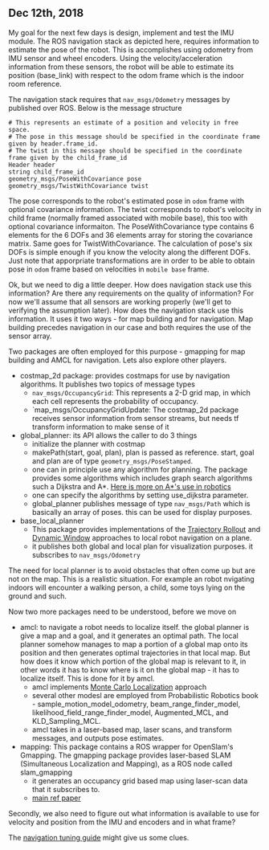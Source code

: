 
## Dec 12th, 2018
My goal for the next few days is design, implement and test the IMU module. The ROS navigation stack as depicted here, requires information to estimate the pose of the robot. This is accomplishes using odometry from IMU sensor and wheel encoders. Using the velocity/acceleration information from these sensors, the robot will be able to estimate its position (base_link) with respect to the odom frame which is the indoor room reference. 

The navigation stack requires that `nav_msgs/Odometry` messages by published over ROS. Below is the message structure
```
# This represents an estimate of a position and velocity in free space.  
# The pose in this message should be specified in the coordinate frame given by header.frame_id.
# The twist in this message should be specified in the coordinate frame given by the child_frame_id
Header header
string child_frame_id
geometry_msgs/PoseWithCovariance pose
geometry_msgs/TwistWithCovariance twist
```
The pose corresponds to the robot's estimated pose in `odom` frame with optional covariance information. The twist corresponds to robot's velocity in child frame (normally framed associated with mobile base), this too with optional covariance informaiton. 
The PoseWithCovariance type contains 6 elements for the 6 DOFs and 36 elements array for storing the covariance matrix. Same goes for TwistWithCovariance.  The calculation of pose's six DOFs is simple enough if you know the velocity along the different DOFs. Just note that apporpriate transformations are in order to be able to obtain pose in `odom` frame based on velocities in `mobile base` frame. 


Ok, but we need to dig a little deeper. How does navigation stack use this information? Are there any requirements on the quality of information? 
For now we'll assume that all sensors are working properly (we'll get to verifying the assumption later). How does the navigation stack use this information. It uses it two ways - for map building and for navigation. Map building precedes navigation in our case and both requires the use of the sensor array. 

Two packages are often employed for this purpose - gmapping for map building and AMCL for navigation. 
Lets also explore other players. 
- costmap_2d package: provides costmaps for use by navigation algorithms. It publishes two topics of message types 
  - `nav_msgs/OccupancyGrid`: This represents a 2-D grid map, in which each cell represents the probability of occupancy. 
  - `map_msgs/OccupancyGridUpdate: 
The costmap_2d package receives sensor information from sensor streams, but needs tf transform information to make sense of it 
- global_planner: its API allows the caller to do 3 things
  - initialize the planner with costmap
  - makePath(start, goal, plan), plan is passed as reference. start, goal and plan are of type `geometry_msgs/PoseStamped`. 
  - one can in principle use any algorithm for planning. The package provides some algorithms which includes graph search algorithms such a Dijkstra and A*. [Here is more on A*'s use in robotics](https://www.coursera.org/lecture/robotics-motion-planning/1-4-a-algorithm-Vv9fL)
  - one can specify the algorithms by setting use_dijkstra parameter. 
  - global_planner publishes message of type `nav_msgs/Path` which is basically an array of poses. this can be used for display purposes. 
- base_local_planner
  - This package provides implementations of the [Trajectory Rollout](https://pdfs.semanticscholar.org/dabd/bb636f02d3cff3d546bd1bdae96a058ba4bc.pdf?_ga=2.75374935.412017123.1520536154-80785446.1520536154) and [Dynamic Window](https://www.ri.cmu.edu/pub_files/pub1/fox_dieter_1997_1/fox_dieter_1997_1.pdf) approaches to local robot navigation on a plane. 
  - it publishes both global and local plan for visualization purposes. it subscribes to `nav_msgs/Odometry`
  

The need for local planner is to avoid obstacles that often come up but are not on the map. This is a realistic situation. For example an robot nvigating indoors will encounter a walking person, a child, some toys lying on the ground and such. 
  
Now two more packages need to be understood, before we move on
- amcl: to navigate a robot needs to localize itself. the global planner is give a map and a goal, and it generates an optimal path. The local planner somehow manages to map a portion of a global map onto its position and then generates optimal trajectories in that local map. But how does it know which portion of the global map is relevant to it, in other words it has to know where is it on the global map - it has to localize itself. This is done for it by amcl. 
  - amcl implements [Monte Carlo Localization](http://robots.stanford.edu/papers/fox.aaai99.pdf) approach
  - several other modesl are employed from Probabilistic Robotics book - sample_motion_model_odometry, beam_range_finder_model, likelihood_field_range_finder_model, Augmented_MCL, and KLD_Sampling_MCL.
  - amcl takes in a laser-based map, laser scans, and transform messages, and outputs pose estimates. 
- mapping: This package contains a ROS wrapper for OpenSlam's Gmapping. The gmapping package provides laser-based SLAM (Simultaneous Localization and Mapping), as a ROS node called slam_gmapping
  - it generates an occupancy grid based map using laser-scan data that it subscribes to. 
  - [main ref paper](http://ais.informatik.uni-freiburg.de/publications/papers/grisetti07tro.pdf)
  

Secondly, we also need to figure out what information is available to use for velocity and position from the IMU and encoders and in what frame?


The [navigation tuning guide](http://wiki.ros.org/navigation/Tutorials/Navigation%20Tuning%20Guide) might give us some clues. 
